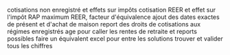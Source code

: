 cotisations non enregistré et effets sur impôts
cotisation REER et effet sur l'impôt
RAP
maximum REER, facteur d'équivalence
ajout des dates exactes de présent et d'achat de maison
report des droits de cotisations aux régimes enregistrés
age pour caller les rentes de retraite et reports possibles
faire un équivalent excel pour entre les solutions trouver et valider tous les chiffres